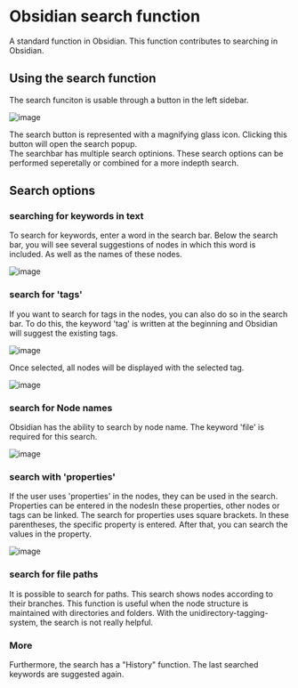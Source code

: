 # Obsidian search function

A standard function in Obsidian. This function contributes to searching in Obsidian.

## Using the search function

The search funciton is usable through a button in the left sidebar. 

![image](https://hackmd.io/_uploads/SyEzBJIIa.png)


The search button is represented with a magnifying glass icon. Clicking this button will open the search popup.  
The searchbar has multiple search optinions. These search options can be performed seperetally or combined for a more indepth search.

## Search options

### searching for keywords in text

To search for keywords, enter a word in the search bar. Below the search bar, you will see several suggestions of nodes in which this word is included. As well as the names of these nodes.

![image](https://hackmd.io/_uploads/ByW4I18Ia.png)


### search for 'tags'

If you want to search for tags in the nodes, you can also do so in the search bar. To do this, the keyword 'tag' is written at the beginning and Obsidian will suggest the existing tags.

![image](https://hackmd.io/_uploads/HJfaL1LLa.png)

Once selected, all nodes will be displayed with the selected tag.

![image](https://hackmd.io/_uploads/By_CUJ8Up.png)


### search for Node names

Obsidian has the ability to search by node name. The keyword 'file' is required for this search.

![image](https://hackmd.io/_uploads/r1Tqvk88p.png)

### search with 'properties'

If the user uses 'properties' in the nodes, they can be used in the search. Properties can be entered in the nodesIn these properties, other nodes or tags can be linked. The search for properties uses square brackets. In these parentheses, the specific property is entered. After that, you can search the values in the property.

![image](https://hackmd.io/_uploads/BJt8RvuL6.png)

### search for file paths

It is possible to search for paths. This search shows nodes according to their branches. This function is useful when the node structure is maintained with directories and folders. With the unidirectory-tagging-system, the search is not really helpful. 


### More   

Furthermore, the search has a "History" function. The last searched keywords are suggested again.



